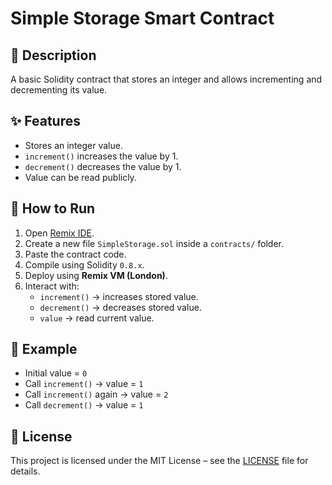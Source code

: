 
# Simple Storage Smart Contract

## 📌 Description
A basic Solidity contract that stores an integer and allows incrementing and decrementing its value.

## ✨ Features
- Stores an integer value.
- `increment()` increases the value by 1.
- `decrement()` decreases the value by 1.
- Value can be read publicly.

## 🚀 How to Run
1. Open [Remix IDE](https://remix.ethereum.org).
2. Create a new file `SimpleStorage.sol` inside a `contracts/` folder.
3. Paste the contract code.
4. Compile using Solidity `0.8.x`.
5. Deploy using **Remix VM (London)**.
6. Interact with:
   - `increment()` → increases stored value.
   - `decrement()` → decreases stored value.
   - `value` → read current value.

## 🧪 Example
- Initial value = `0`
- Call `increment()` → value = `1`
- Call `increment()` again → value = `2`
- Call `decrement()` → value = `1`

## 📜 License
This project is licensed under the MIT License – see the [LICENSE](LICENSE) file for details.
